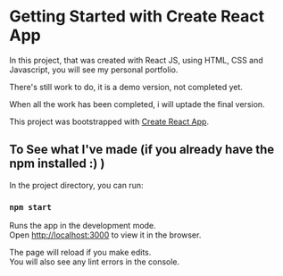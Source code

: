 # Getting Started with Create React App

In this project, that was created with React JS, using HTML, CSS and Javascript, you will see my personal portfolio.

There's still work to do, it is a demo version, not completed yet.

When all the work has been completed, i will uptade the final version.

This project was bootstrapped with [Create React App](https://github.com/facebook/create-react-app).

## To See what I've made (if you already have the npm installed :) )

In the project directory, you can run:

### `npm start`

Runs the app in the development mode.\
Open [http://localhost:3000](http://localhost:3000) to view it in the browser.

The page will reload if you make edits.\
You will also see any lint errors in the console.

